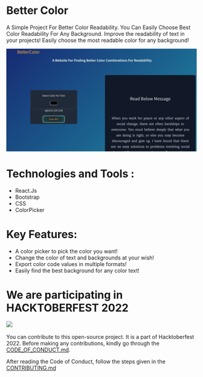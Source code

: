 # Better Color
  
A Simple Project For Better Color Readability. You Can Easily Choose Best Color Readability For Any Background.
Improve the readability of text in your projects! Easily choose the most readable color for any background!

<img src="./public/demo_image.png">

# Technologies and Tools :
* React.Js
* Bootstrap
* CSS
* ColorPicker

# Key Features:
* A color picker to pick the color you want!
* Change the color of text and backgrounds at your wish!
* Export color code values in multiple formats!
* Easily find the best background for any color text!

# We are participating in HACKTOBERFEST 2022

<img src="https://res.cloudinary.com/practicaldev/image/fetch/s--ds97LCK---/c_imagga_scale,f_auto,fl_progressive,h_420,q_auto,w_1000/https://dev-to-uploads.s3.amazonaws.com/uploads/articles/ymlmr15l83rrjq8natft.jpg">

You can contribute to this open-source project. It is a part of Hacktoberfest 2022.
Before making any contributions, kindly go through the [CODE_OF_CONDUCT.md](https://github.com/HridoyHazard/BetterColor/blob/a328ebdcc9103dc8ec6ada1ca5291c24138eadcd/CODE_OF_CONDUCT.md).

After reading the Code of Conduct, follow the steps given in the [CONTRIBUTING.md]( https://github.com/HridoyHazard/BetterColor/blob/a328ebdcc9103dc8ec6ada1ca5291c24138eadcd/CODE_OF_CONDUCT.md)
